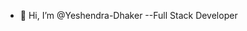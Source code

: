 - 👋 Hi, I’m @Yeshendra-Dhaker
--Full Stack Developer
<!---
Yeshendra-Dhaker/Yeshendra-Dhaker is a ✨ special ✨ repository because its `README.md` (this file) appears on your GitHub profile.
You can click the Preview link to take a look at your changes.
--->
